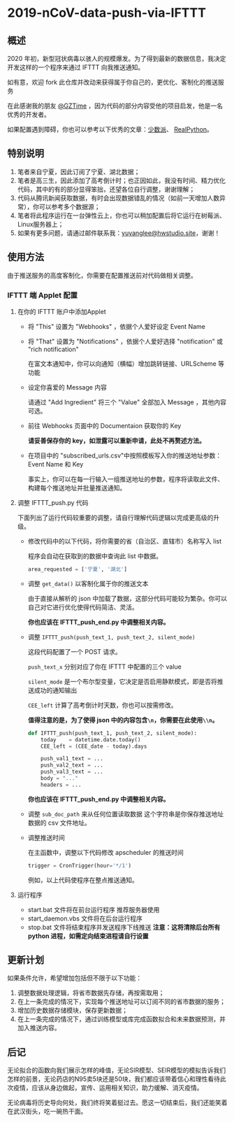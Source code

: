 # 2019-nCoV-data-push-via-IFTTT


## 概述

2020 年初，新型冠状病毒以骇人的规模爆发。为了得到最新的数据信息，我决定开发这样的一个程序来通过 IFTTT 向我推送通知。

如有意，欢迎 fork 此仓库并改动来获得属于你自己的，更优化、客制化的推送服务

在此感谢我的朋友 [@GZTime](http://blog.gztime.cc/) ，因为代码的部分内容受他的项目启发，他是一名优秀的开发者。

如果配置遇到障碍，你也可以参考以下优秀的文章：[少数派](https://sspai.com/post/39243)、
[RealPython](https://realpython.com/python-bitcoin-ifttt/)。


## 特别说明

1. 笔者来自宁夏，因此订阅了宁夏、湖北数据；
2. 笔者是高三生，因此添加了高考倒计时；也正因如此，我没有时间、精力优化代码，其中的有的部分显得笨拙，还望各位自行调整，谢谢理解；
3. 代码从腾讯新闻获取数据，有时会出现数据错乱的情况（如前一天增加人数异常），你可以参考多个数据源；
4. 笔者将此程序运行在一台弹性云上，你也可以稍加配置后将它运行在树莓派、Linux服务器上；
5. 如果有更多问题，请通过邮件联系我：yuyanglee@hwstudio.site，谢谢！


## 使用方法

由于推送服务的高度客制化，你需要在配置推送前对代码做相关调整。

### IFTTT 端 Applet 配置
1. 在你的 IFTTT 账户中添加Applet
    - 将 "This" 设置为 "Webhooks" ，依据个人爱好设定 Event Name

    - 将 "That" 设置为 "Notifications" ，依据个人爱好选择 "notification" 或 "rich notification"

        在富文本通知中，你可以向通知（横幅）增加跳转链接、URLScheme 等功能

    - 设定你喜爱的 Message 内容

        请通过 "Add Ingredient" 将三个 "Value" 全部加入 Message ，其他内容可选。

    - 前往 Webhooks 页面中的 Documentaion 获取你的 Key

        **请妥善保存你的 key，如泄露可以重新申请，此处不再赘述方法。**

    - 在项目中的 "subscribed_urls.csv"中按照模板写入你的推送地址参数： Event Name 和 Key

        事实上，你可以在每一行输入一组推送地址的参数，程序将读取此文件、构建每个推送地址并批量推送通知。

2. 调整 IFTTT_push.py 代码

    下面列出了运行代码较重要的调整，请自行理解代码逻辑以完成更高级的升级。

    - 修改代码中的以下代码，将你需要的省（自治区、直辖市）名称写入 list

        程序会自动在获取到的数据中查询此 list 中数据。

        ```python
        area_requested = ['宁夏', '湖北']
        ```

    - 调整 `get_data()` 以客制化属于你的推送文本

        由于直接从解析的 json 中加载了数据，这部分代码可能较为繁杂。你可以自己对它进行优化使得代码简洁、灵活。

        **你也应该在 IFTTT_push_end.py 中调整相关内容。**
        
    - 调整 `IFTTT_push(push_text_1, push_text_2, silent_mode)`

        这段代码配置了一个 POST 请求。
            
        `push_text_x` 分别对应了你在 IFTTT 中配置的三个 value

        `silent_mode` 是一个布尔型变量，它决定是否启用静默模式，即是否将推送成功的通知输出
        
        `CEE_left` 计算了高考倒计时天数，你也可以按需修改。

        **值得注意的是，为了使得 json 中的内容包含`\n`，你需要在此使用`\\n`。**

        ```python
        def IFTTT_push(push_text_1, push_text_2, silent_mode):
            today    = datetime.date.today()
            CEE_left = (CEE_date - today).days

            push_val1_text = ...
            push_val2_text = ...
            push_val3_text = ...
            body = "..."
            headers = ...
        ```

        **你也应该在 IFTTT_push_end.py 中调整相关内容。**

        
    - 调整 `sub_doc_path` 来从任何位置读取数据
            这个字符串是你保存推送地址数据的 csv 文件地址。
    
    - 调整推送时间

        在主函数中，调整以下代码修改 apscheduler 的推送时间

        ```python
        trigger = CronTrigger(hour='*/1')
        ```
            
        例如，以上代码使程序在整点推送通知。

3. 运行程序
    - start.bat 文件将在前台运行程序
        推荐服务器使用
    - start_daemon.vbs 文件将在后台运行程序
    - stop.bat 文件将结束程序并发送程序下线推送
        **注意：这将清除后台所有 python 进程，如需定向结束进程请自行设置**

## 更新计划

如果条件允许，希望增加包括但不限于以下功能：

1. 调整数据处理逻辑，将省市数据先存储，再按需取用；
2. 在上一条完成的情况下，实现每个推送地址可以订阅不同的省市数据的服务；
3. 增加历史数据存储模块，保存更新数据；
4. 在上一条完成的情况下，通过训练模型或库完成函数拟合和未来数据预测，并加入推送内容。


## 后记

无论拟合的函数向我们展示怎样的峰值，无论SIR模型、SEIR模型的模拟告诉我们怎样的前景，无论药店的N95卖5块还是50块，我们都应该带着信心和理性看待此次疫情，应该从身边做起，宣传、运用相关知识，助力缓解、消灭疫情。

无论病毒将历史导向何处，我们终将笑着挺过去。愿这一切结束后，我们还能笑着在武汉街头，吃一碗热干面。